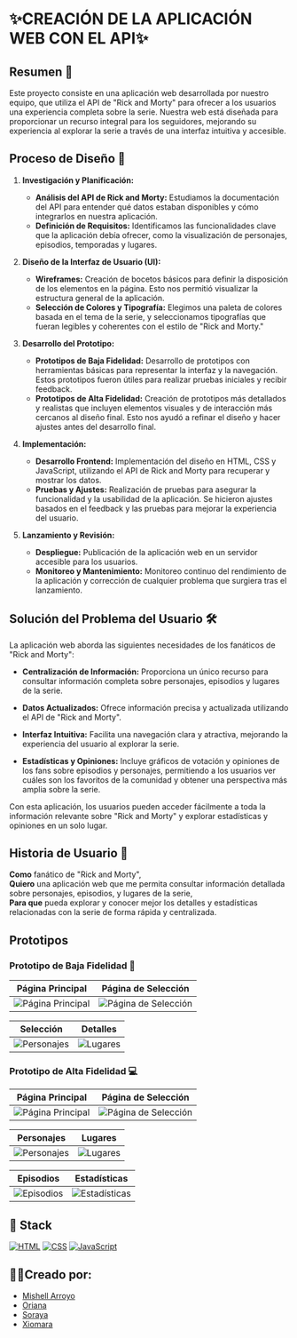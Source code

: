 # <div> ✨CREACIÓN DE LA APLICACIÓN WEB CON EL API✨ </div>

## Resumen 📖

Este proyecto consiste en una aplicación web desarrollada por nuestro equipo, que utiliza el API de "Rick and Morty" para ofrecer a los usuarios una experiencia completa sobre la serie. Nuestra web está diseñada para proporcionar un recurso integral para los seguidores, mejorando su experiencia al explorar la serie a través de una interfaz intuitiva y accesible.

## Proceso de Diseño 🎨

1. **Investigación y Planificación:**
   - **Análisis del API de Rick and Morty:** Estudiamos la documentación del API para entender qué datos estaban disponibles y cómo integrarlos en nuestra aplicación.
   - **Definición de Requisitos:** Identificamos las funcionalidades clave que la aplicación debía ofrecer, como la visualización de personajes, episodios, temporadas y lugares.

2. **Diseño de la Interfaz de Usuario (UI):**
   - **Wireframes:** Creación de bocetos básicos para definir la disposición de los elementos en la página. Esto nos permitió visualizar la estructura general de la aplicación.
   - **Selección de Colores y Tipografía:** Elegimos una paleta de colores basada en el tema de la serie, y seleccionamos tipografías que fueran legibles y coherentes con el estilo de "Rick and Morty."

3. **Desarrollo del Prototipo:**
   - **Prototipos de Baja Fidelidad:** Desarrollo de prototipos con herramientas básicas para representar la interfaz y la navegación. Estos prototipos fueron útiles para realizar pruebas iniciales y recibir feedback.
   - **Prototipos de Alta Fidelidad:** Creación de prototipos más detallados y realistas que incluyen elementos visuales y de interacción más cercanos al diseño final. Esto nos ayudó a refinar el diseño y hacer ajustes antes del desarrollo final.

4. **Implementación:**
   - **Desarrollo Frontend:** Implementación del diseño en HTML, CSS y JavaScript, utilizando el API de Rick and Morty para recuperar y mostrar los datos.
   - **Pruebas y Ajustes:** Realización de pruebas para asegurar la funcionalidad y la usabilidad de la aplicación. Se hicieron ajustes basados en el feedback y las pruebas para mejorar la experiencia del usuario.

5. **Lanzamiento y Revisión:**
   - **Despliegue:** Publicación de la aplicación web en un servidor accesible para los usuarios.
   - **Monitoreo y Mantenimiento:** Monitoreo continuo del rendimiento de la aplicación y corrección de cualquier problema que surgiera tras el lanzamiento.

## Solución del Problema del Usuario 🛠️

La aplicación web aborda las siguientes necesidades de los fanáticos de "Rick and Morty":

- **Centralización de Información:** Proporciona un único recurso para consultar información completa sobre personajes, episodios y lugares de la serie.
  
- **Datos Actualizados:** Ofrece información precisa y actualizada utilizando el API de "Rick and Morty".

- **Interfaz Intuitiva:** Facilita una navegación clara y atractiva, mejorando la experiencia del usuario al explorar la serie.

- **Estadísticas y Opiniones:** Incluye gráficos de votación y opiniones de los fans sobre episodios y personajes, permitiendo a los usuarios ver cuáles son los favoritos de la comunidad y obtener una perspectiva más amplia sobre la serie.

Con esta aplicación, los usuarios pueden acceder fácilmente a toda la información relevante sobre "Rick and Morty" y explorar estadísticas y opiniones en un solo lugar.

## Historia de Usuario 🎯

**Como** fanático de "Rick and Morty",  
**Quiero** una aplicación web que me permita consultar información detallada sobre personajes, episodios, y lugares de la serie,  
**Para que** pueda explorar y conocer mejor los detalles y estadísticas relacionadas con la serie de forma rápida y centralizada.

## Prototipos

### Prototipo de Baja Fidelidad 📝

| Página Principal | Página de Selección |
| ---------------- | -------------------- |
| ![Página Principal](https://i.postimg.cc/NMDXRLgC/Whats-App-Image-2024-09-18-at-7-09-59-PM.jpg) | ![Página de Selección](https://i.postimg.cc/5tc8VZ7g/Whats-App-Image-2024-09-18-at-7-10-00-PM.jpg) |

| Selección | Detalles |
| ---------- | ------- |
| ![Personajes](https://i.postimg.cc/yNFcYv2H/titulo-1.png) | ![Lugares](https://i.postimg.cc/L8q6T5VQ/Whats-App-Image-2024-09-18-at-8-47-38-PM.jpg) |


### Prototipo de Alta Fidelidad 💻

| Página Principal | Página de Selección |
| ---------------- | -------------------- |
| ![Página Principal](https://i.postimg.cc/mDvkNtZY/Whats-App-Image-2024-09-17-at-8-36-13-PM.jpg) | ![Página de Selección](https://i.postimg.cc/66CT93TZ/Whats-App-Image-2024-09-12-at-9-37-42-PM.jpg) |

| Personajes | Lugares |
| ---------- | ------- |
| ![Personajes](https://i.postimg.cc/0ykzXskw/Whats-App-Image-2024-09-12-at-9-34-49-PM.jpg) | ![Lugares](https://i.postimg.cc/XJf30rx7/Whats-App-Image-2024-09-12-at-9-30-23-PM.jpg) |

| Episodios | Estadísticas |
| --------- | ------------ |
| ![Episodios](https://i.postimg.cc/8kfMLNck/Whats-App-Image-2024-09-12-at-9-32-58-PM.jpg) | ![Estadísticas](https://i.postimg.cc/LX2fqjMZ/Whats-App-Image-2024-09-18-at-7-10-00-PM-1.jpg) |

## 🔨 Stack 

[![HTML](https://img.shields.io/badge/HTML-%23E34F26.svg?logo=html5&logoColor=white)](#)
[![CSS](https://img.shields.io/badge/CSS-1572B6?logo=css3&logoColor=fff)](#)
[![JavaScript](https://img.shields.io/badge/JavaScript-F7DF1E?logo=javascript&logoColor=000)](#)

## 👩‍💻Creado por: 

* [Mishell Arroyo](https://github.com/Mishell-A)
* [Oriana](#)
* [Soraya](#)
* [Xiomara](https://github.com/xiomara-18)
